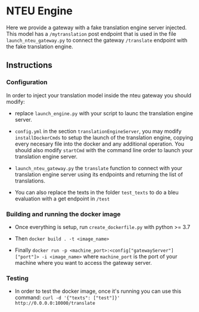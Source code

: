 # NTEU Engine

Here we provide a gateway with a fake translation engine server injected. This model has a `/mytranslation` post endpoint that is used in the file `launch_nteu_gateway.py` to connect the gateway `/translate` endpoint with the fake translation engine.

## Instructions

### Configuration
In order to inject your translation model inside the nteu gateway you should modify:

- replace `launch_engine.py` with your script to launc the translation engine server.

- `config.yml` in the section `translationEngineServer`, you may modify `installDockerCmds` to setup the launch of the translation engine, copying every necesary file into the docker and any additional operation. You should also modify `startCmd` with the command line order to launch your translation engine server.

- `launch_nteu_gateway.py` the `translate` function to connect with your translation engine server using its endpoints and returning the list of translations.

- You can also replace the texts in the folder `test_texts` to do a bleu evaluation with a get endpoint in `/test`


### Building and running the docker image

- Once everything is setup, run `create_dockerfile.py` with python >= 3.7

- Then `docker build . -t <image_name>`

- Finally `docker run -p <machine_port>:<config["gatewayServer"]["port"]> -i <image_name>` where `machine_port` is the port of your machine where you want to access the gateway server.


### Testing

- In order to test the docker image, once it's running you can use this command: `curl -d '{"texts": ["test"]}' http://0.0.0.0:10000/translate`
